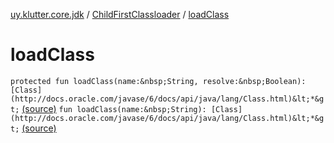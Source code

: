 [uy.klutter.core.jdk](../index.md) / [ChildFirstClassloader](index.md) / [loadClass](.)


# loadClass

`protected fun loadClass(name:&nbsp;String, resolve:&nbsp;Boolean): [Class](http://docs.oracle.com/javase/6/docs/api/java/lang/Class.html)&lt;*&gt;` [(source)](https://github.com/kohesive/klutter/blob/master/core-jdk6/src/main/kotlin/uy/klutter/core/jdk/ChildFirstClassloader.kt#L21)
`fun loadClass(name:&nbsp;String): [Class](http://docs.oracle.com/javase/6/docs/api/java/lang/Class.html)&lt;*&gt;` [(source)](https://github.com/kohesive/klutter/blob/master/core-jdk6/src/main/kotlin/uy/klutter/core/jdk/ChildFirstClassloader.kt#L31)


